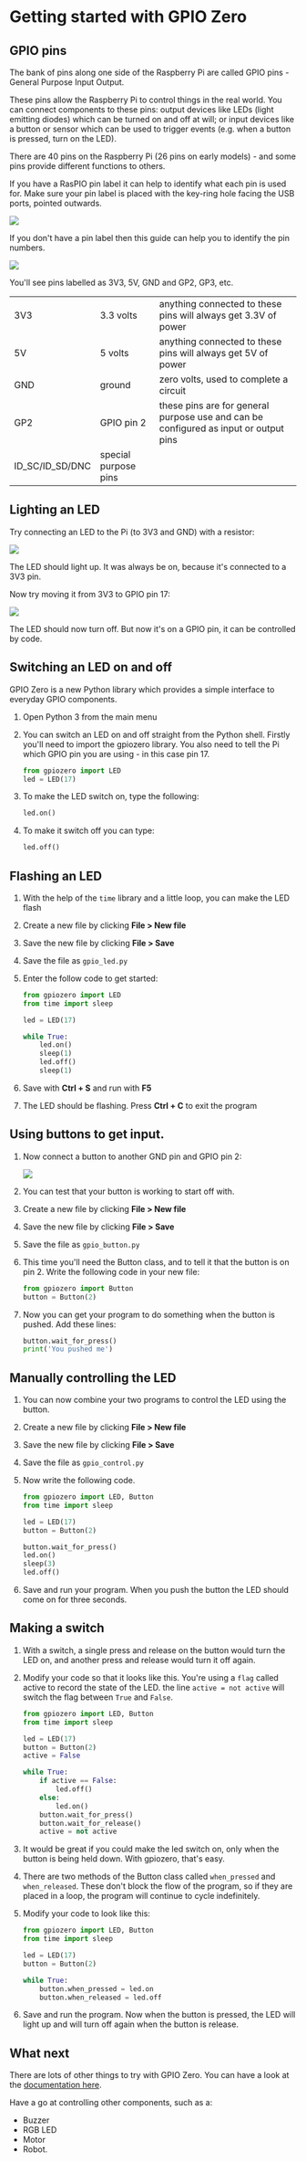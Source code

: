 # Getting started with GPIO Zero

## GPIO pins

The bank of pins along one side of the Raspberry Pi are called GPIO pins - General Purpose Input Output.

These pins allow the Raspberry Pi to control things in the real world. You can connect components to these pins: output devices like LEDs (light emitting diodes) which can be turned on and off at will; or input devices like a button or sensor which can be used to trigger events (e.g. when a button is pressed, turn on the LED).

There are 40 pins on the Raspberry Pi (26 pins on early models) - and some pins provide different functions to others.

If you have a RasPIO pin label it can help to identify what each pin is used for. Make sure your pin label is placed with the key-ring hole facing the USB ports, pointed outwards.

![](images/raspio-ports.jpg)

If you don't have a pin label then this guide can help you to identify the pin numbers.

![](images/pinout.png)

You'll see pins labelled as 3V3, 5V, GND and GP2, GP3, etc.

|     |     |     |
| --- | --- | --- |
| 3V3 | 3.3 volts | anything connected to these pins will always get 3.3V of power |
| 5V | 5 volts | anything connected to these pins will always get 5V of power |
| GND | ground | zero volts, used to complete a circuit |
| GP2 | GPIO pin 2 | these pins are for general purpose use and can be configured as input or output pins |
| ID_SC/ID_SD/DNC | special purpose pins | | |

## Lighting an LED

Try connecting an LED to the Pi (to 3V3 and GND) with a resistor:

![](images/led-3v3.png)

The LED should light up. It was always be on, because it's connected to a 3V3 pin.

Now try moving it from 3V3 to GPIO pin 17:

![](images/led-gpio17.png)

The LED should now turn off. But now it's on a GPIO pin, it can be controlled by code.

## Switching an LED on and off

GPIO Zero is a new Python library which provides a simple interface to everyday GPIO components.

1. Open Python 3 from the main menu

1. You can switch an LED on and off straight from the Python shell. Firstly you'll need to import the gpiozero library. You also need to tell the Pi which GPIO pin you are using - in this case pin 17.

	```python
	from gpiozero import LED
	led = LED(17)

	```

1. To make the LED switch on, type the following:

	```python
	led.on()
	```

1. To make it switch off you can type:

	```python
	led.off()
	```

## Flashing an LED

1. With the help of the `time` library and a little loop, you can make the LED flash	

1. Create a new file by clicking **File > New file**

1. Save the new file by clicking **File > Save**

1. Save the file as `gpio_led.py`

1. Enter the follow code to get started:

    ```python
    from gpiozero import LED
    from time import sleep

    led = LED(17)

    while True:
        led.on()
        sleep(1)
        led.off()
        sleep(1)
    ```

1. Save with **Ctrl + S** and run with **F5**

1. The LED should be flashing. Press **Ctrl + C** to exit the program

## Using buttons to get input.

1. Now connect a button to another GND pin and GPIO pin 2:

    ![](images/button.png)

1. You can test that your button is working to start off with.

1. Create a new file by clicking **File > New file**

1. Save the new file by clicking **File > Save**

1. Save the file as `gpio_button.py`

1. This time you'll need the Button class, and to tell it that the button is on pin 2. Write the following code in your new file:

	```python
	from gpiozero import Button
	button = Button(2)
	```

1. Now you can get your program to do something when the button is pushed. Add these lines:

	```python
	button.wait_for_press()
	print('You pushed me')
	```

## Manually controlling the LED

1. You can now combine your two programs to control the LED using the button.

1. Create a new file by clicking **File > New file**

1. Save the new file by clicking **File > Save**

1. Save the file as `gpio_control.py`

1. Now write the following code.

	```python
	from gpiozero import LED, Button
	from time import sleep
	
	led = LED(17)
	button = Button(2)

    button.wait_for_press()
    led.on()
	sleep(3)
	led.off()
	```
1. Save and run your program. When you push the button the LED should come on for three seconds.

## Making a switch

1. With a switch, a single press and release on the button would turn the LED on, and another press and release would turn it off again.

1. Modify your code so that it looks like this. You're using a `flag` called active to record the state of the LED. the line `active = not active` will switch the flag between `True` and `False`.

	```python
	from gpiozero import LED, Button
	from time import sleep

	led = LED(17)
	button = Button(2)
	active = False

	while True:
		if active == False:
			led.off()
		else:
			led.on()
		button.wait_for_press()
		button.wait_for_release()
		active = not active

	```

1. It would be great if you could make the led switch on, only when the button is being held down. With gpiozero, that's easy.

1. There are two methods of the Button class called `when_pressed` and `when_released`. These don't block the flow of the program, so if they are placed in a loop, the program will continue to cycle indefinitely.

1. Modify your code to look like this:

    ```python
    from gpiozero import LED, Button
    from time import sleep

    led = LED(17)
    button = Button(2)

    while True:
		button.when_pressed = led.on
		button.when_released = led.off

    ```

1. Save and run the program. Now when the button is pressed, the LED will light up and will turn off again when the button is release.

## What next

There are lots of other things to try with GPIO Zero. You can have a look at the [documentation here](http://pythonhosted.org/gpiozero/).

Have a go at controlling other components, such as a:
- Buzzer
- RGB LED
- Motor
- Robot.
